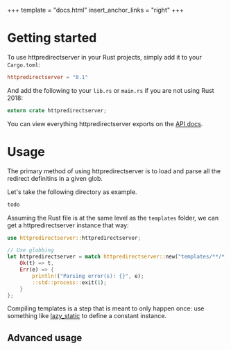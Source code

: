 +++
template = "docs.html"
insert_anchor_links = "right"
+++

# Getting started

To use httpredirectserver in your Rust projects, simply add it to your `Cargo.toml`:

```toml
httpredirectserver = "0.1"
```




And add the following to your `lib.rs` or `main.rs` if you are not using Rust 2018:

```rs
extern crate httpredirectserver;
```

You can view everything httpredirectserver exports on the [API docs](https://docs.rs/httpredirectserver).

# Usage

The primary method of using httpredirectserver is to load and parse all the redirect definitins in a given glob.

Let's take the following directory as example.

```sh
todo
```

Assuming the Rust file is at the same level as the `templates` folder, we can get a httpredirectserver instance that way:

```rs
use httpredirectserver::httpredirectserver;

// Use globbing
let httpredirectserver = match httpredirectserver::new("templates/**/*.csv") {
    Ok(t) => t,
    Err(e) => {
        println!("Parsing error(s): {}", e);
        ::std::process::exit(1);
    }
};
```

Compiling templates is a step that is meant to only happen once: use something like [lazy_static](https://crates.io/crates/lazy_static)
to define a constant instance.


## Advanced usage


